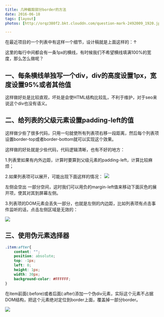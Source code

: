 ```yaml
---
title: 几种截取部分border的方法
date: 2016-06-18
tags: [layout]
photos: [http://orqz380f2.bkt.clouddn.com/question-mark-2492009_1920.jpg]

---
```


在最近项目的一个列表中有这样一个细节，设计稿就是上面这样的：↑

这里的每行中间都会有一条1px的横线，有时候我们不希望横线填满100%的宽度，那么怎么做呢？



## 一、每条横线单独写一个div，div的高度设置1px，宽度设置95%或者其他值

这样做好处是比较直观，坏处是会使HTML结构比较乱，不利于维护，对于seo来说这个div也没有语义。



## 二、给列表的父级元素设置padding-left的值

这样做少些了很多代码，只用一句就使所有列表项右移一段距离，然后每个列表项设置border-top或者border-bottom就可以实现这个效果。

这样做的好处就是少些代码，代码逻辑清晰，也有不好的地方：

1.列表里如果有内外边距，计算时要算到父级元素的padding-left，计算比较麻烦；

2.如果列表项可以展开，可能出现下面这样的情况：
![](http://orqz380f2.bkt.clouddn.com/%E6%90%9C%E7%8B%97%E6%88%AA%E5%9B%BE16%E5%B9%B406%E6%9C%8818%E6%97%A51949_3.png)

左侧会空出 一部分空间，这时我们可以用负的margin-left值来移动下面灰色的展开项，使其对其到屏幕左侧。

3.列表项的DOM元素会丢失一部分，也就是左侧的内边距，比如列表项有点击事件监听的话，点击左侧区域是无效的：

![](http://orqz380f2.bkt.clouddn.com/%E6%90%9C%E7%8B%97%E6%88%AA%E5%9B%BE16%E5%B9%B406%E6%9C%8818%E6%97%A51951_4.png)

## 三、使用伪元素选择器

``` css
.item:after{
    content: "";
    position: absolute;
    top: -1px;
    left: 0;
    height: 1px;
    width: 30px;
    background-color: #FFFFFF;
}
```

在item前面(:before)或者后面(:after)添加一个伪div元素，实际这个元素不占据DOM结构，把这个元素绝对定位到border上面，覆盖掉一部分border。

![](http://orqz380f2.bkt.clouddn.com/%E6%90%9C%E7%8B%97%E6%88%AA%E5%9B%BE16%E5%B9%B406%E6%9C%8818%E6%97%A52003_5.png)

